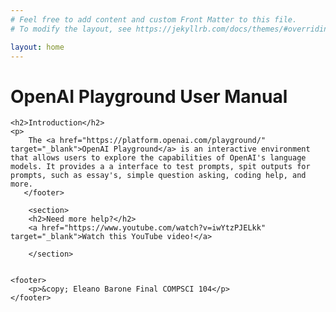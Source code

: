 ```yaml
---
# Feel free to add content and custom Front Matter to this file.
# To modify the layout, see https://jekyllrb.com/docs/themes/#overriding-theme-defaults

layout: home
---
```

<!DOCTYPE html>
<html lang="en">
<head>
    <meta charset="UTF-8">
    <title>OpenAI Playground User Manual</title>
</head>
<body>
    <h1>OpenAI Playground User Manual</h1>

    <h2>Introduction</h2>
    <p>
        The <a href="https://platform.openai.com/playground/" target="_blank">OpenAI Playground</a> is an interactive environment that allows users to explore the capabilities of OpenAI's language models. It provides a a interface to test prompts, spit outputs for prompts, such as essay's, simple question asking, coding help, and more. 
       </footer>

        <section>
        <h2>Need more help?</h2>
        <a href="https://www.youtube.com/watch?v=iwYtzPJELkk" target="_blank">Watch this YouTube video!</a>

        </section>
    
    
    <footer>
        <p>&copy; Eleano Barone Final COMPSCI 104</p>
    </footer>


